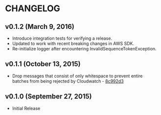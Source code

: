 # CHANGELOG

## v0.1.2 (March 9, 2016)

- Introduce integration tests for verifying a release.
- Updated to work with recent breaking changes in AWS SDK.
- Re-initialize logger after encountering InvalidSequenceTokenException.

## v0.1.1 (October 13, 2015)

- Drop messages that consist of only whitespace to prevent entire batches from being rejected by Cloudwatch - [8c992d3](https://github.com/bradgignac/logspout-cloudwatch/commit/8c992d358ed89fc078ce2fe38fe6a1ee0caf6ce5)

## v0.1.0 (September 27, 2015)

- Initial Release
